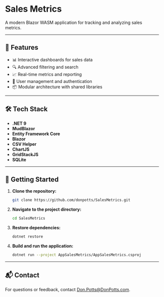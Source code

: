 ﻿# Sales Metrics

A modern Blazor WASM application for tracking and analyzing sales metrics.

---

## 🚀 Features

- 📊 Interactive dashboards for sales data
- 🔍 Advanced filtering and search
- 📈 Real-time metrics and reporting
- 👥 User management and authentication
- 📦 Modular architecture with shared libraries

---

## 🛠️ Tech Stack

- **.NET 9**
- **MudBlazor**
- **Entity Framework Core**
- **Blazor**
- **CSV Helper**
- **ChartJS**
- **GridStackJS**
- **SQLite**

---

## 🏁 Getting Started

1. **Clone the repository:**
   ```bash
   git clone https://github.com/donpotts/SalesMetrics.git
   ```
2. **Navigate to the project directory:**
   ```bash
   cd SalesMetrics
   ```
3. **Restore dependencies:**
   ```bash
   dotnet restore
   ```
4. **Build and run the application:**
   ```bash
   dotnet run --project AppSalesMetrics/AppSalesMetrics.csproj
   ```

---

## 📬 Contact

For questions or feedback, contact Don.Potts@DonPotts.com.